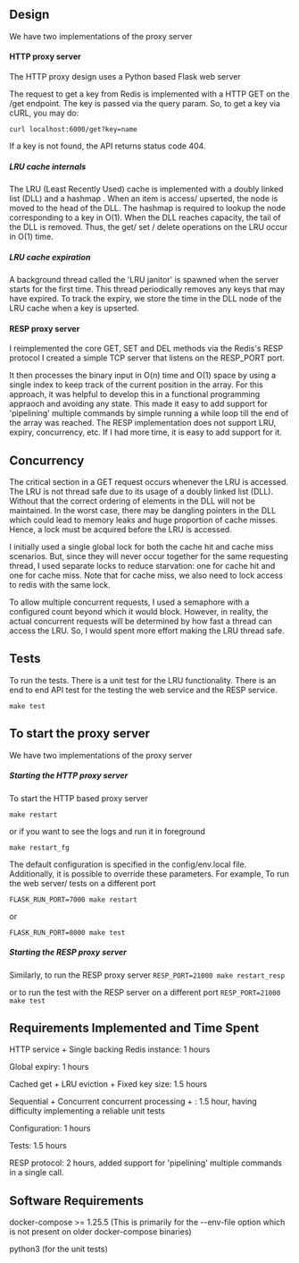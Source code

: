 ## Design

We have two implementations of the proxy server

#### HTTP proxy server

The HTTP proxy design uses a Python based Flask web server

The request to get a key from Redis is implemented with a HTTP GET on the /get endpoint.
The key is passed via the query param. So, to get a key via cURL, you may do:

```curl localhost:6000/get?key=name```

If a key is not found, the API returns status code 404.

##### LRU cache internals

The LRU (Least Recently Used) cache is implemented with a doubly linked list (DLL) and a hashmap <key to DLL node>. 
When an item is access/ upserted, the node is moved to the head of the DLL.
The hashmap is required to lookup the node corresponding to a key in O(1).
When the DLL reaches capacity, the tail of the DLL is removed.
Thus, the get/ set / delete operations on the LRU occur in O(1) time.

##### LRU cache expiration

A background thread called the 'LRU janitor' is spawned when the server starts 
for the first time. This thread periodically removes any keys that may have expired.
To track the expiry, we store the time in the DLL node of the LRU cache 
when a key is upserted.

#### RESP proxy server

I reimplemented the core GET, SET and DEL methods via the Redis's RESP protocol
I created a simple TCP server that listens on the RESP_PORT port.

It then processes the binary input in O(n) time and O(1) space by using a single index
to keep track of the current position in the array.
For this approach, it was helpful to develop this in a functional programming appraoch and avoiding any state. 
This made it easy to add support for 'pipelining' multiple commands by simple 
running a while loop till the end of the array was reached.
The RESP implementation does not support LRU, expiry, concurrency, etc. 
If I had more time, it is easy to add support for it.

## Concurrency

The critical section in a GET request occurs whenever the LRU is accessed.
The LRU is not thread safe due to its usage of a doubly linked list (DLL).
Without that the correct ordering of elements in the DLL will not be maintained.
In the worst case, there may be dangling pointers in the DLL which could lead to
 memory leaks and huge proportion of cache misses.
Hence, a lock must be acquired before the LRU is accessed. 

I initially used a single global lock for both the cache hit and cache miss scenarios.
But, since they will never occur together for the same requesting thread, 
I used separate locks to reduce starvation: one for cache hit and one for cache miss. 
Note that for cache miss, we also need to lock access to redis with the same lock.

To allow multiple concurrent requests, I used a semaphore with a configured 
count beyond which it would block. However, in reality, the actual concurrent 
requests will be determined by how fast a thread can access the LRU. So, 
I would spent more effort making the LRU thread safe. 

## Tests
To run the tests. There is a unit test for the LRU functionality. 
There is an end to end API test for the testing the web service and 
the RESP service.

```make test```


## To start the proxy server

We have two implementations of the proxy server

##### Starting the HTTP proxy server

To start the HTTP based proxy server

```make restart``` 

or if you want to see the logs and run it in foreground 

```make restart_fg```

The default configuration is specified in the config/env.local file. 
Additionally, it is possible to override these parameters.
For example, To run the web server/ tests on a different port

```FLASK_RUN_PORT=7000 make restart``` 

or

```FLASK_RUN_PORT=8000 make test```

##### Starting the RESP proxy server
Similarly, to run the RESP proxy server
```RESP_PORT=21000 make restart_resp``` 

or to run the test with the RESP server on a different port
```RESP_PORT=21000 make test```

## Requirements Implemented and Time Spent

HTTP service + Single backing Redis instance: 1 hours

Global expiry: 1 hours

Cached get + LRU eviction + Fixed key size: 1.5 hours

Sequential + Concurrent concurrent processing + : 1.5 hour, having difficulty implementing 
a reliable unit tests

Configuration: 1 hours

Tests: 1.5 hours

RESP protocol: 2 hours, added support for 'pipelining' multiple commands in a single call.

## Software Requirements

docker-compose >= 1.25.5 (This is primarily for the --env-file option 
which is not present on older docker-compose binaries)

python3 (for the unit tests)
